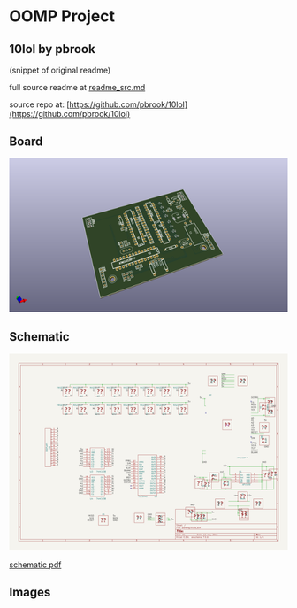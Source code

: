 # OOMP Project  
## 10lol  by pbrook  
  
(snippet of original readme)  
  
  
  full source readme at [readme_src.md](readme_src.md)  
  
source repo at: [https://github.com/pbrook/10lol](https://github.com/pbrook/10lol)  
## Board  
  
[![working_3d.png](working_3d_600.png)](working_3d.png)  
## Schematic  
  
[![working_schematic.png](working_schematic_600.png)](working_schematic.png)  
  
[schematic pdf](working_schematic.pdf)  
## Images  
